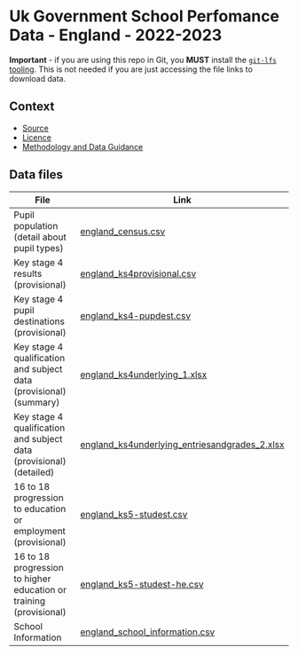 # Uk Government School Perfomance Data - England - 2022-2023

**Important** - if you are using this repo in Git, you **MUST** install the [`git-lfs`  tooling](https://github.com/git-lfs/git-lfs/wiki/Tutorial). This is not needed if you are just accessing the file links to download data.

## Context

- [Source](https://www.compare-school-performance.service.gov.uk/)
- [Licence](https://www.nationalarchives.gov.uk/doc/open-government-licence/version/3/)
- [Methodology and Data Guidance](https://www.gov.uk/government/collections/school-and-college-performance-measures)

## Data files

|File|Link|
|----|----|
|Pupil population (detail about pupil types)|[england_census.csv](https://media.githubusercontent.com/media/synesthesia/ukeduperformanceeng/master/2022-2023/england_census.csv)|
|Key stage 4 results (provisional)|[england_ks4provisional.csv](https://media.githubusercontent.com/media/synesthesia/ukeduperformanceeng/master/2022-2023/england_ks4provisional.csv)|
|Key stage 4 pupil destinations (provisional)|[england_ks4-pupdest.csv](https://media.githubusercontent.com/media/synesthesia/ukeduperformanceeng/master/2022-2023/england_ks4-pupdest.csv)|
|Key stage 4 qualification and subject data (provisional) (summary)|[england_ks4underlying_1.xlsx](https://github.com/synesthesia/ukeduperformanceeng/raw/master/2022-2023/england_ks4underlying_1.xlsx)|
|Key stage 4 qualification and subject data (provisional) (detailed)|[england_ks4underlying_entriesandgrades_2.xlsx](https://github.com/synesthesia/ukeduperformanceeng/raw/master/2022-2023/england_ks4underlying_entriesandgrades_2.xlsx)|
|16 to 18 progression to education or employment (provisional)|[england_ks5-studest.csv](https://media.githubusercontent.com/media/synesthesia/ukeduperformanceeng/master/2022-2023/england_ks5-studest.csv)|
|16 to 18 progression to higher education or training (provisional)|[england_ks5-studest-he.csv](https://media.githubusercontent.com/media/synesthesia/ukeduperformanceeng/master/2022-2023/england_ks5-studest-he.csv)|
|School Information|[england_school_information.csv](https://media.githubusercontent.com/media/synesthesia/ukeduperformanceeng/master/2022-2023/england_school_information.csv)|
